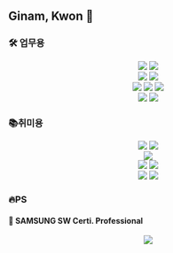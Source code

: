 ## Ginam, Kwon 👋
### 🛠 업무용
<div align=center> 
  <img src="https://img.shields.io/badge/Java-ED8B00?style=for-the-badge&logo=openjdk&logoColor=white">
  <img src="https://img.shields.io/badge/Shell_Script-121011?style=for-the-badge&logo=gnu-bash&logoColor=white">
  <br>
  <img src="https://img.shields.io/badge/Oracle-F80000?style=for-the-badge&logo=Oracle&logoColor=white">
  <img src="https://img.shields.io/badge/MySQL-005C84?style=for-the-badge&logo=mysql&logoColor=white">
  <br>
  <img src="https://img.shields.io/badge/GIT-E44C30?style=for-the-badge&logo=git&logoColor=white">
  <img src="https://img.shields.io/badge/GitHub-100000?style=for-the-badge&logo=github&logoColor=white">
  <img src="https://img.shields.io/badge/confluence-%23172BF4.svg?style=for-the-badge&logo=confluence&logoColor=white">
  <br>
  <img src="https://img.shields.io/badge/Linux-FCC624?style=for-the-badge&logo=linux&logoColor=black">
  <img src="https://img.shields.io/badge/Red%20Hat-EE0000?style=for-the-badge&logo=redhat&logoColor=white">
</div>

### 📚취미용
<div align=center> 
  <img src="https://img.shields.io/badge/c++-00599C?style=for-the-badge&logo=c%2B%2B&logoColor=white">
  <img src="https://img.shields.io/badge/python-3776AB?style=for-the-badge&logo=python&logoColor=white">
  <br>
  <img src="https://img.shields.io/badge/Oracle-F80000?style=for-the-badge&logo=oracle&logoColor=black">
  <br>
  <img src="https://img.shields.io/badge/VMware-607078?logo=vmware&logoColor=white&style=for-the-badge">
  <img src="https://img.shields.io/badge/docker-%230db7ed.svg?style=for-the-badge&logo=docker&logoColor=white">
  <br>
  <img src="https://img.shields.io/badge/Ubuntu-E95420?style=for-the-badge&logo=ubuntu&logoColor=white">
  <img src="https://img.shields.io/badge/Cent%20OS-262577?style=for-the-badge&logo=CentOS&logoColor=white">
</div>

### 🔥PS
#### 📜 SAMSUNG SW Certi. Professional
<div align=center>
  <img src="http://mazassumnida.wtf/api/generate_badge?boj=ginami0129b">
</div>
